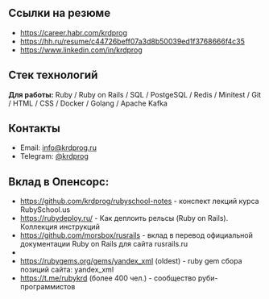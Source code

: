 ## Ссылки на резюме

- https://career.habr.com/krdprog
- https://hh.ru/resume/c44726beff07a3d8b50039ed1f3768666f4c35
- https://www.linkedin.com/in/krdprog

## Стек технологий

**Для работы:** Ruby / Ruby on Rails / SQL / PostgeSQL / Redis / Minitest / Git / HTML / CSS / Docker / Golang / Apache Kafka

## Контакты

- Email: info@krdprog.ru
- Telegram: [@krdprog](https://t.me/krdprog)

## Вклад в Опенсорс:

- https://github.com/krdprog/rubyschool-notes - конспект лекций курса RubySchool.us
- https://rubydeploy.ru/ - Как деплоить рельсы (Ruby on Rails). Коллекция инструкций
- https://github.com/morsbox/rusrails - вклад в перевод официальной документации Ruby on Rails для сайта rusrails.ru
- 
- https://rubygems.org/gems/yandex_xml (oldest) - ruby gem сбора позиций сайта: yandex_xml
- https://t.me/rubykrd (более 400 чел.) - сообщество руби-программистов
